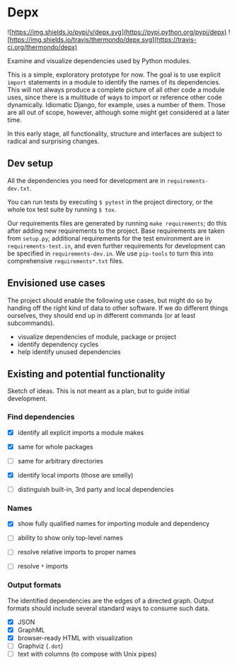 # Depx

![https://img.shields.io/pypi/v/depx.svg](https://pypi.python.org/pypi/depx)
![https://img.shields.io/travis/thermondo/depx.svg](https://travis-ci.org/thermondo/depx)


Examine and visualize dependencies used by Python modules.

This is a simple, exploratory prototype for now. The goal is to use explicit
`import` statements in a module to identify the names of its dependencies. This
will not always produce a complete picture of all other code a module uses,
since there is a multitude of ways to import or reference other code
dynamically. Idiomatic Django, for example, uses a number of them. Those are
all out of scope, however, although some might get considered at a later time.

In this early stage, all functionality, structure and interfaces are subject to
radical and surprising changes.


## Dev setup

All the dependencies you need for development are in `requirements-dev.txt`.

You can run tests by executing `$ pytest` in the project directory, or the
whole tox test suite by running `$ tox`.

Our requirements files are generated by running `make requirements`; do this
after adding new requirements to the project. Base requirements are taken from
`setup.py`; additional requirements for the test environment are in
`requirements-test.in`, and even further requirements for development can be
specified in `requirements-dev.in`. We use `pip-tools` to turn this into
comprehensive `requirements*.txt` files.


## Envisioned use cases

The project should enable the following use cases, but might do so by handing
off the right kind of data to other software. If we do different things
ourselves, they should end up in different commands (or at least subcommands).

* visualize dependencies of module, package or project
* identify dependency cycles
* help identify unused dependencies


## Existing and potential functionality

Sketch of ideas. This is not meant as a plan, but to guide initial development.

### Find dependencies

- [x] identify all explicit imports a module makes
- [x] same for whole packages
- [ ] same for arbitrary directories
- [x] identify local imports (those are smelly)
- [ ] distinguish built-in, 3rd party and local dependencies


### Names

- [x] show fully qualified names for importing module and dependency
- [ ] ability to show only top-level names
- [ ] resolve relative imports to proper names
- [ ] resolve `*` imports


### Output formats

The identified dependencies are the edges of a directed graph. Output formats
should include several standard ways to consume such data.

- [x] JSON
- [x] GraphML
- [x] browser-ready HTML with visualization
- [ ] Graphviz (`.dot`)
- [ ] text with columns (to compose with Unix pipes)
